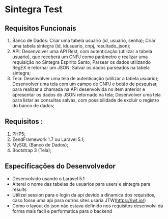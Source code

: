 # Sintegra Test

## Requisitos Funcionais
1) Banco de Dados:
Criar uma tabela usuario (id, usuario, senha);
Criar uma tabela sintegra (id, idusuario, cnpj, resultado_json);
2) API:
Desenvolver uma API Rest, com autenticação (utilizar a tabela usuario), que receberá um CNPJ como parâmetro e realizar uma requisição no Sintegra Espirito Santo;
Parsear os dados utilizando RegEX e retornar um JSON;
Salvar os dados parseados na tabela sintegra;
3) Tela:
Desenvolver uma tela de autenticação (utilizar a tabela usuario);
Desenvolver uma tela com um campo de CNPJ e botão de pesquisar, para realizar a chamada na API desenvolvida no item anterior e apresentar os dados do JSON retornado na tela;
Desenvolver uma tela para listar as consultas salvas, com possibilidade de excluir o registro do banco de dados;
## Requisitos :
1) PHP5;
2) ZendFramework 1.7 ou Laravel 5.1;
3) MySQL (Banco de Dados);
4) Bootstrap 3 (Tela);

## Especificações do Desenvolvedor
- Desenvolvido usando o Laravel 5.1
- Alterei o nome das tabelas de usuarios para users e sintegra para results
- Utilizei session para o login da api devido a dinamica dos requisitos, caso fosse uma api para outros sites usaria JTW(https://jwt.io/)
- Como o layout do json não estava definido nos requisitos desenvolvi da forma mais facil e performatica para o backend
